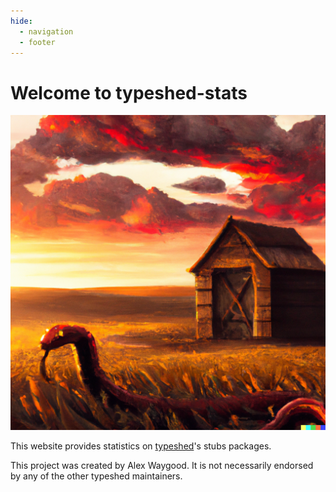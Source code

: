 ```yaml
---
hide:
  - navigation
  - footer
---
```


# Welcome to typeshed-stats

<img src="big_logo.png" width="700">

This website provides statistics on [typeshed](https://github.com/python/typeshed)'s stubs packages.

This project was created by Alex Waygood.
It is not necessarily endorsed by any of the other typeshed maintainers.
